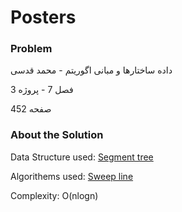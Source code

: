 # Posters

### Problem

داده ساختارها و مبانی اگوریتم - محمد قدسی

فصل 7 - پروژه 3

صفحه 452

### About the Solution

Data Structure used: [Segment tree](https://en.wikipedia.org/wiki/Segment_tree)

Algorithems used: [Sweep line](https://en.wikipedia.org/wiki/Sweep_line_algorithm)

Complexity: O(nlogn)
